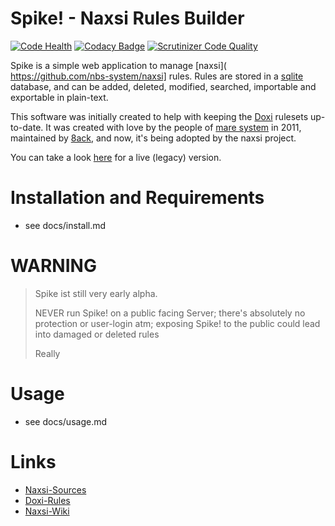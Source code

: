 # Spike! - Naxsi Rules Builder

[![Code Health](https://landscape.io/github/nbs-system/spike/master/landscape.svg?style=flat)](https://landscape.io/github/nbs-system/spike/master)
[![Codacy Badge](https://api.codacy.com/project/badge/grade/f16a87616f3c4e14ac914fea520298e7)](https://www.codacy.com/app/julien-voisin/spike)
[![Scrutinizer Code Quality](https://scrutinizer-ci.com/g/nbs-system/spike/badges/quality-score.png?b=master)](https://scrutinizer-ci.com/g/nbs-system/spike/?branch=master)

Spike is a simple web application to manage [naxsi]( https://github.com/nbs-system/naxsi] rules.
Rules are stored in a [sqlite]( https://www.sqlite.org/ ) database, and can be added,
deleted, modified, searched, importable and exportable in plain-text.

This software was initially created to help with keeping the [Doxi]( https://bitbucket.org/lazy_dogtown/doxi-rules/src )
rulesets up-to-date. It was created with love by the people of [mare system]( https://www.mare-system.de/ ) in 2011,
maintained by [8ack]( https://8ack.de/corporate ), and now, it's being adopted by the naxsi project.

You can take a look [here]( http://spike.nginx-goodies.com/rules/ ) for a  live (legacy) version.


# Installation and Requirements 

- see docs/install.md



# WARNING

> 
> Spike ist still very early alpha.
>
> NEVER run Spike! on a public facing Server; there's absolutely 
> no protection or user-login atm; exposing Spike! to the public could
> lead into damaged or deleted rules 
>
> Really
>
>


# Usage

- see docs/usage.md


# Links

- [Naxsi-Sources](https://github.com/nbs-system/naxsi)
- [Doxi-Rules](https://bitbucket.org/lazy_dogtown/doxi-rules/src)
- [Naxsi-Wiki](https://github.com/nbs-system/naxsi/wiki)
